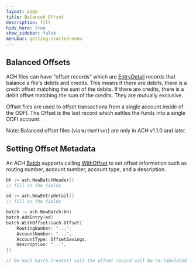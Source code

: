 ```yaml
---
layout: page
title: Balanced Offset
description: fill
hide_hero: true
show_sidebar: false
menubar: getting-started-menu
---
```


## Balanced Offsets

ACH files can have "offset records" which are [EntryDetail](https://godoc.org/github.com/moov-io/ach#EntryDetail) records that balance a file's debits and credits. This means if there are debits, there is a credit offset matching the sum of the debits. If there are credits, there is a debit offset matching the sum of the credits. They are mutually exclusive.

Offset files are used to offset transactions from a single account inside of the ODFI. The Offset is the last record which settles the funds into a single ODFI account.

Note: Balanced offset files (via `WithOffset`) are only in ACH v1.1.0 and later.

## Setting Offset Metadata

An ACH [Batch](https://godoc.org/github.com/moov-io/ach#Batch) supports calling [WithOffset](https://godoc.org/github.com/moov-io/ach#Batch.WithOffset) to set offset information such as routing number, account number, account type, and a description.

```go
bh := ach.NewBatchHeader()
// fill in the fields

ed := ach.NewEntryDetail()
// fill in the fields

batch := ach.NewBatch(bh)
batch.AddEntry(ed)
batch.WithOffset(&ach.Offset{
    RoutingNumber: "...",
    AccountNumber: "...",
    AccountType: OffsetSavings,
    Description: "...",
})

// On each batch.Create() call the offset record will be re-tabulated
```
